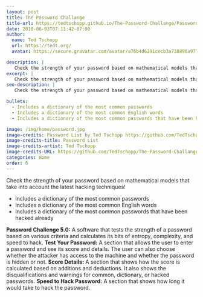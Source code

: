 ```yaml
---
layout: post
title: The Password Challange
title-url: https://tedtschopp.github.io/The-Password-Challange/Password%20Challange.html
date: 2018-06-03T07:11:42-07:00
author:
  name: Ted Tschopp
  url: https://tedt.org/
  avatar: https://secure.gravatar.com/avatar/a76b4d6291cecb3a738896a971bfb903?s=512&d=mp&r=g

description: |
   Check the strength of your password based on mathematical models that take into account the latest hacking techniques! 
excerpt: |
   Check the strength of your password based on mathematical models that take into account the latest hacking techniques! 
seo-description: |
   Check the strength of your password based on mathematical models that take into account the latest hacking techniques! 

bullets:
  - Includes a dictionary of the most common passwords
  - Includes a dictionary of the most common English words
  - Includes a dictionary of the most common passwords that have been hacked already

image: /img/home/password.jpg
image-credits: Password List by Ted Tschopp https://github.com/TedTschopp/The-Password-Challange
image-credits-title: Password List
image-credits-artist: Ted Tschopp
image-credits-URL: https://github.com/TedTschopp/The-Password-Challange
categories: Home
order: 6
---
```


Check the strength of your password based on mathematical models that take into account the latest hacking techniques! 
* Includes a dictionary of the most common passwords
* Includes a dictionary of the most common English words
* Includes a dictionary of the most common passwords that have been hacked already


**Password Challenge 5.0:** A software that tests the strength of a password based on various criteria and calculates its bits of entropy, complexity, and speed to hack.
**Test Your Password:** A section that allows the user to enter a password and see its score and details. The user can also choose whether the attacker has access to the machine and whether the password is hidden or not.
**Score Details:** A section that shows how the score is calculated based on additions and deductions. It also shows the disqualifications and warnings for common, dictionary, or hacked passwords.
**Speed to Hack Password:** A section that shows how long it would take to hack the password.
